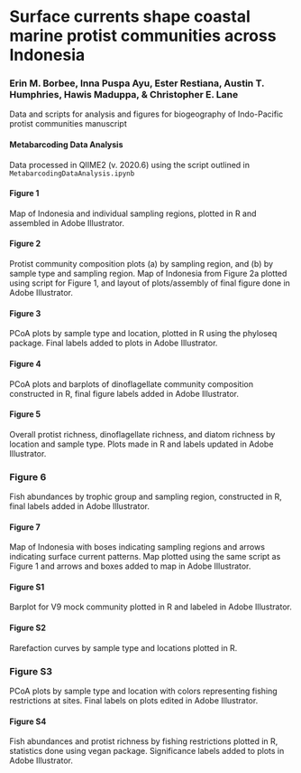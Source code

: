 # Surface currents shape coastal marine protist communities across Indonesia
### Erin M. Borbee, Inna Puspa Ayu, Ester Restiana, Austin T. Humphries, Hawis Maduppa, & Christopher E. Lane

Data and scripts for analysis and figures for biogeography of Indo-Pacific protist communities manuscript

#### Metabarcoding Data Analysis
Data processed in QIIME2 (v. 2020.6) using the script outlined in `MetabarcodingDataAnalysis.ipynb`

#### Figure 1
Map of Indonesia and individual sampling regions, plotted in R and assembled in Adobe Illustrator.

#### Figure 2
Protist community composition plots (a) by sampling region, and (b) by sample type and sampling region. Map of Indonesia from Figure 2a plotted using script for Figure 1, and layout of plots/assembly of final figure done in Adobe Illustrator.

#### Figure 3
PCoA plots by sample type and location, plotted in R using the phyloseq package. Final labels added to plots in Adobe Illustrator.

#### Figure 4
PCoA plots and barplots of dinoflagellate community composition constructed in R, final figure labels added in Adobe Illustrator.

#### Figure 5
Overall protist richness, dinoflagellate richness, and diatom richness by location and sample type. Plots made in R and labels updated in Adobe Illustrator.

### Figure 6
Fish abundances by trophic group and sampling region, constructed in R, final labels added in Adobe Illustrator.

#### Figure 7
Map of Indonesia with boses indicating sampling regions and arrows indicating surface current patterns. Map plotted using the same script as Figure 1 and arrows and boxes added to map in Adobe Illustrator.

#### Figure S1
Barplot for V9 mock community plotted in R and labeled in Adobe Illustrator.

#### Figure S2
Rarefaction curves by sample type and locations plotted in R.

### Figure S3
PCoA plots by sample type and location with colors representing fishing restrictions at sites. Final labels on plots edited in Adobe Illustrator.

#### Figure S4
Fish abundances and protist richness by fishing restrictions plotted in R, statistics done using vegan package. Significance labels added to plots in Adobe Illustrator.





